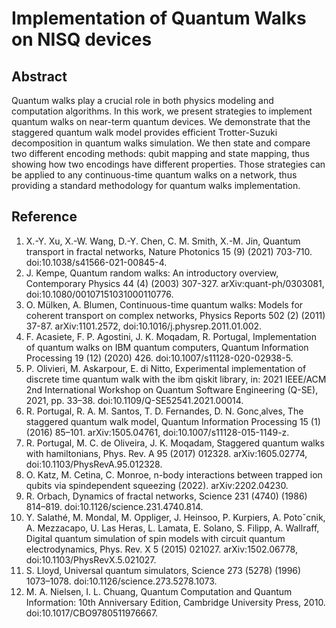 # Implementation of Quantum Walks on NISQ devices

## Abstract
Quantum walks play a crucial role in both physics modeling and computation algorithms. In this work, we present strategies to implement quantum walks on near-term quantum devices. We demonstrate that the staggered quantum walk model provides efficient Trotter-Suzuki decomposition in quantum walks simulation. We then state and compare two different encoding methods: qubit mapping and state mapping, thus showing how two encodings have different properties. Those strategies can be applied to any continuous-time quantum walks on a network, thus providing a standard methodology for quantum walks implementation.

## Reference
1. X.-Y. Xu, X.-W. Wang, D.-Y. Chen, C. M. Smith, X.-M. Jin, Quantum transport in fractal networks, Nature Photonics 15 (9) (2021) 703-710. doi:10.1038/s41566-021-00845-4.
2. J. Kempe, Quantum random walks: An introductory overview, Contemporary Physics 44 (4) (2003) 307-327. arXiv:quant-ph/0303081, doi:10.1080/00107151031000110776.
3. O. Mülken, A. Blumen, Continuous-time quantum walks: Models for coherent transport on complex networks, Physics Reports 502 (2) (2011) 37-87. arXiv:1101.2572, doi:10.1016/j.physrep.2011.01.002.
4. F. Acasiete, F. P. Agostini, J. K. Moqadam, R. Portugal, Implementation of quantum walks on IBM quantum computers, Quantum Information Processing 19 (12) (2020) 426. doi:10.1007/s11128-020-02938-5.
5. P. Olivieri, M. Askarpour, E. di Nitto, Experimental implementation of discrete time quantum walk with the ibm qiskit library, in: 2021 IEEE/ACM 2nd International Workshop on Quantum Software Engineering (Q-SE), 2021, pp. 33–38. doi:10.1109/Q-SE52541.2021.00014.
6. R. Portugal, R. A. M. Santos, T. D. Fernandes, D. N. Gonc¸alves, The staggered quantum walk model, Quantum Information Processing 15 (1) (2016) 85–101. arXiv:1505.04761, doi:10.1007/s11128-015-1149-z.
7. R. Portugal, M. C. de Oliveira, J. K. Moqadam, Staggered quantum walks with hamiltonians, Phys. Rev. A 95 (2017) 012328. arXiv:1605.02774, doi:10.1103/PhysRevA.95.012328.
8. O. Katz, M. Cetina, C. Monroe, n-body interactions between trapped ion qubits via spindependent squeezing (2022). arXiv:2202.04230.
9. R. Orbach, Dynamics of fractal networks, Science 231 (4740) (1986) 814–819. doi:10.1126/science.231.4740.814.
10. Y. Salathé, M. Mondal, M. Oppliger, J. Heinsoo, P. Kurpiers, A. Potoˇcnik, A. Mezzacapo, U. Las Heras, L. Lamata, E. Solano, S. Filipp, A. Wallraff, Digital quantum simulation of spin models with circuit quantum electrodynamics, Phys. Rev. X 5 (2015) 021027. arXiv:1502.06778, doi:10.1103/PhysRevX.5.021027.
11. S. Lloyd, Universal quantum simulators, Science 273 (5278) (1996) 1073–1078. doi:10.1126/science.273.5278.1073.
12. M. A. Nielsen, I. L. Chuang, Quantum Computation and Quantum Information: 10th Anniversary Edition, Cambridge University Press, 2010. doi:10.1017/CBO9780511976667.

